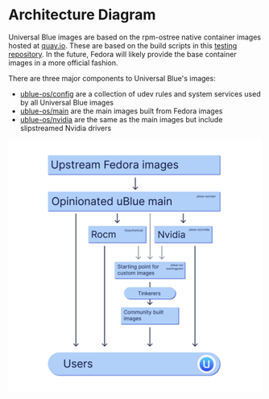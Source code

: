 # Architecture Diagram
Universal Blue images are based on the rpm-ostree native container images hosted at [quay.io](https://quay.io/organization/fedora-ostree-desktops). These are based on the build scripts in this [testing repository](https://gitlab.com/fedora/ostree/ci-test). In the future, Fedora will likely provide the base container images in a more official fashion.

There are three major components to Universal Blue's images: 

- [ublue-os/config](https://github.com/ublue-os/config) are a collection of udev rules and system services used by all Universal Blue images
- [ublue-os/main](https://github.com/ublue-os/main) are the main images built from Fedora images 
- [ublue-os/nvidia](https://github.com/ublue-os/nvidia) are the same as the main images but include slipstreamed Nvidia drivers

![Graph of the uBlue structure. Upstream Fedora images on the top, and only the opinionated main inherits from it. Users are on the bottom, and users get the Universal Blue main image, a hypothetical image intended for Amd gpus and another existing one for Nvidia gpus. A starting point image inherits from the main, Amd and Nvidia images, and it is inteded for further customization by tinkerers into community-built images.](ublue-architecture-graph.png)
